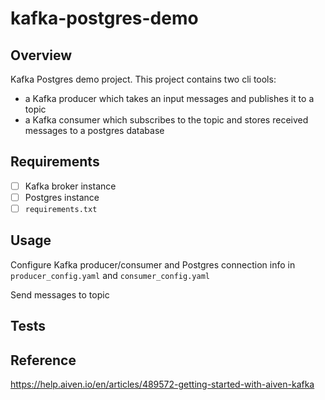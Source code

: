 # kafka-postgres-demo
## Overview
Kafka Postgres demo project. This project contains two cli tools:   
- a Kafka producer which takes an input messages and publishes it to a topic
- a Kafka consumer which subscribes to the topic and stores received messages to a postgres database

## Requirements
-[ ] Kafka broker instance
-[ ] Postgres instance
-[ ] `requirements.txt`

## Usage
Configure Kafka producer/consumer and Postgres connection info in `producer_config.yaml` and `consumer_config.yaml`

Send messages to topic

## Tests

## Reference
https://help.aiven.io/en/articles/489572-getting-started-with-aiven-kafka